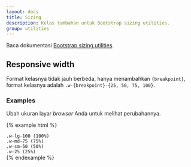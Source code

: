 ```yaml
---
layout: docs
title: Sizing
description: Kelas tambahan untuk Bootstrap sizing utilities.
group: utilities
---
```


Baca dokumentasi [Bootstrap sizing utilities](https://v4-alpha.getbootstrap.com/utilities/sizing/).

## Responsive width

Format kelasnya tidak jauh berbeda, hanya menambahkan `{breakpoint}`, format kelasnya adalah `.w-{breakpoint}-{25, 50, 75, 100}`.

### Examples

Ubah ukuran layar *browser* Anda untuk melihat perubahannya.

{% example html %}
<div class="w-25 w-sm-50 w-md-75 w-lg-100 p-3 bg-faded">
  <div class="d-none d-lg-block"><code>.w-lg-100 (100%)</code></div>
  <div class="d-none d-md-block d-lg-none"><code>.w-md-75 (75%)</code></div>
  <div class="d-none d-sm-block d-md-none"><code>.w-sm-50 (50%)</code></div>
  <div class="d-sm-none"><code>.w-25 (25%)</code></div>
</div>
{% endexample %}
